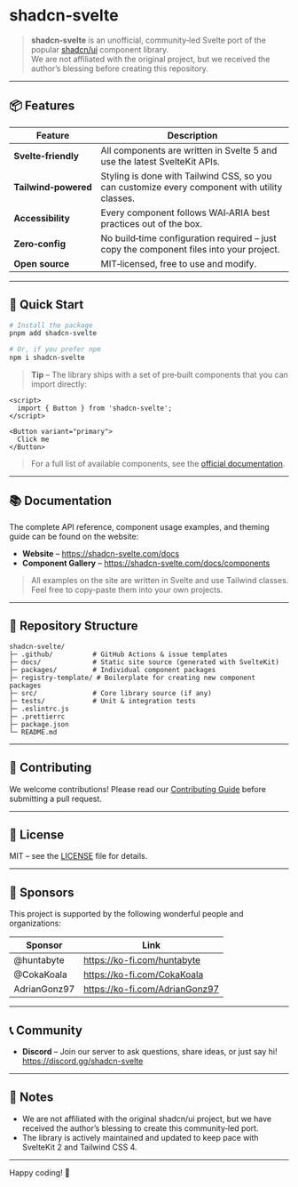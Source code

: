 # shadcn‑svelte

> **shadcn‑svelte** is an unofficial, community‑led Svelte port of the popular
> [shadcn/ui](https://github.com/shadcn/ui) component library.  
> We are not affiliated with the original project, but we received the author’s
> blessing before creating this repository.

---

## 📦 Features

| Feature | Description |
|---------|-------------|
| **Svelte‑friendly** | All components are written in Svelte 5 and use the latest SvelteKit APIs. |
| **Tailwind‑powered** | Styling is done with Tailwind CSS, so you can customize every component with utility classes. |
| **Accessibility** | Every component follows WAI‑ARIA best practices out of the box. |
| **Zero‑config** | No build‑time configuration required – just copy the component files into your project. |
| **Open source** | MIT‑licensed, free to use and modify. |

---

## 🚀 Quick Start

```bash
# Install the package
pnpm add shadcn-svelte

# Or, if you prefer npm
npm i shadcn-svelte
```

> **Tip** – The library ships with a set of pre‑built components that you can import directly:

```svelte
<script>
  import { Button } from 'shadcn-svelte';
</script>

<Button variant="primary">
  Click me
</Button>
```

> For a full list of available components, see the [official documentation](https://shadcn-svelte.com/docs).

---

## 📚 Documentation

The complete API reference, component usage examples, and theming guide can be found on the website:

- **Website** – <https://shadcn-svelte.com/docs>
- **Component Gallery** – <https://shadcn-svelte.com/docs/components>

> All examples on the site are written in Svelte and use Tailwind classes.  
> Feel free to copy‑paste them into your own projects.

---

## 📁 Repository Structure

```
shadcn-svelte/
├─ .github/          # GitHub Actions & issue templates
├─ docs/             # Static site source (generated with SvelteKit)
├─ packages/         # Individual component packages
├─ registry-template/ # Boilerplate for creating new component packages
├─ src/              # Core library source (if any)
├─ tests/            # Unit & integration tests
├─ .eslintrc.js
├─ .prettierrc
├─ package.json
└─ README.md
```

---

## 🤝 Contributing

We welcome contributions! Please read our [Contributing Guide](CONTRIBUTING.md) before submitting a pull request.

---

## 📜 License

MIT – see the [LICENSE](LICENSE.md) file for details.

---

## 🎉 Sponsors

This project is supported by the following wonderful people and organizations:

| Sponsor | Link |
|---------|------|
| @huntabyte | <https://ko-fi.com/huntabyte> |
| @CokaKoala | <https://ko-fi.com/CokaKoala> |
| AdrianGonz97 | <https://ko-fi.com/AdrianGonz97> |

---

## 📞 Community

- **Discord** – Join our server to ask questions, share ideas, or just say hi!  
  <https://discord.gg/shadcn-svelte>

---

## 📌 Notes

- We are not affiliated with the original shadcn/ui project, but we have received the author’s blessing to create this community‑led port.
- The library is actively maintained and updated to keep pace with SvelteKit 2 and Tailwind CSS 4.

---

Happy coding! 🎉